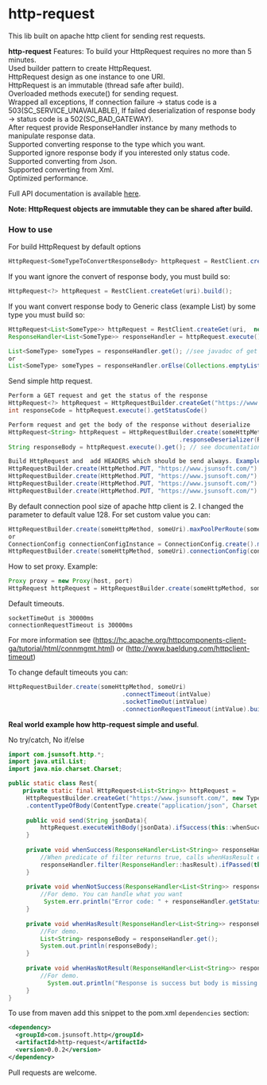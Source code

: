 # http-request

This lib built on apache http client for sending rest requests.

**http-request** Features: 
To build your HttpRequest requires no more than 5 minutes. <br/>
Used builder pattern to create HttpRequest. <br/>
HttpRequest design as one instance to one URI. <br/>
HttpRequest is an immutable (thread safe after build). <br/>
Overloaded methods execute() for sending request. <br/>
Wrapped all exceptions, If connection failure -> status code is a 503(SC_SERVICE_UNAVAILABLE),
                                                If failed deserialization  of response body -> status code is a 502(SC_BAD_GATEWAY). <br/>
After request provide ResponseHandler instance by many methods to manipulate response data. <br/>
Supported converting response to the type which you want. <br/>
Supported ignore response body if you interested only status code. <br/>
Supported converting from Json. <br/>
Supported converting from Xml. <br/>
Optimized performance. <br/>

Full API documentation is available [here](http://javadoc.io/doc/com.jsunsoft.http/http-request).


**Note: HttpRequest objects are immutable they can be shared after build.**

### How to use

For build HttpRequest by default options

```java
HttpRequest<SomeTypeToConvertResponseBody> httpRequest = RestClient.createGet(uriString,  SomeTypeToConvertResponseBody.class).build();
```
If you want ignore the convert of response body, you must build so:
```java
HttpRequest<?> httpRequest = RestClient.createGet(uri).build();
```
If you want convert response body to Generic class (example List<T>) by some type you must build so:

```java
HttpRequest<List<SomeType>> httpRequest = RestClient.createGet(uri,  new TypeReference<List<SomeType>>(){}).build();
ResponseHandler<List<SomeType>> responseHandler = httpRequest.execute();

List<SomeType> someTypes = responseHandler.get(); //see javadoc of get method
or
List<SomeType> someTypes = responseHandler.orElse(Collections.emptyList());
```

Send simple http request.
```java
Perform a GET request and get the status of the response
HttpRequest<?> httpRequest = HttpRequestBuilder.createGet("https://www.jsunsoft.com/").build();
int responseCode = httpRequest.execute().getStatusCode()
```

```java
Perform request and get the body of the response without deserialize
HttpRequest<String> httpRequest = HttpRequestBuilder.create(someHttpMethod, "https://www.jsunsoft.com/", String.class);
                                                .responseDeserializer(ResponseDeserializer.ignorableDeserializer());
String responseBody = httpRequest.execute().get(); // see documentation of get method
```

```java
Build HttpRequest and  add HEADERS which should be send always. Example:
HttpRequestBuilder.create(HttpMethod.PUT, "https://www.jsunsoft.com/").addDefaultHeader(someHeader).build();
HttpRequestBuilder.create(HttpMethod.PUT, "https://www.jsunsoft.com/").addDefaultHeader(someHeaderCollection).build();
HttpRequestBuilder.create(HttpMethod.PUT, "https://www.jsunsoft.com/").addDefaultHeader(someHeaderArray).build();
HttpRequestBuilder.create(HttpMethod.PUT, "https://www.jsunsoft.com/").addDefaultHeader(headerName, headerValue).build();
```

By default connection pool size of apache http client is 2. I changed the parameter to default value 128. For set custom value you can:
```java
HttpRequestBuilder.create(someHttpMethod, someUri).maxPoolPerRoute(someIntValue).build();
or
ConnectionConfig connectionConfigInstance = ConnectionConfig.create().maxPoolPerRoute(someIntValue);
HttpRequestBuilder.create(someHttpMethod, someUri).connectionConfig(connectionConfigInstance).build();
```

How to set proxy. Example:

```java
Proxy proxy = new Proxy(host, port)
HttpRequest httpRequest = HttpRequestBuilder.create(someHttpMethod, someUri).proxy(proxy).build()
```
Default timeouts.
```text
socketTimeOut is 30000ms
connectionRequestTimeout is 30000ms
```
For more information see (https://hc.apache.org/httpcomponents-client-ga/tutorial/html/connmgmt.html)
or (http://www.baeldung.com/httpclient-timeout)

To change default timeouts you can:
```java
HttpRequestBuilder.create(someHttpMethod, someUri)
                                .connectTimeout(intValue)
                                .socketTimeOut(intValue)
                                .connectionRequestTimeout(intValue).build();
```



**Real world example how http-request simple and useful**.

No try/catch, No if/else

```java
import com.jsunsoft.http.*;
import java.util.List;
import java.nio.charset.Charset;

public static class Rest{
    private static final HttpRequest<List<String>> httpRequest =
     HttpRequestBuilder.createGet("https://www.jsunsoft.com/", new TypeReference<java.util.List<String>>() {})
     .contentTypeOfBody(ContentType.create("application/json", Charset.forName("UTF-8"))).build(); //it is used by default 
     
     public void send(String jsonData){
         httpRequest.executeWithBody(jsonData).ifSuccess(this::whenSuccess).otherwise(this::whenNotSuccess);
     }
     
     private void whenSuccess(ResponseHandler<List<String>> responseHandler){
         //When predicate of filter returns true, calls whenHasResult else calls whenHasNotResult
         responseHandler.filter(ResponseHandler::hasResult).ifPassed(this::whenHasResult).otherwise(this::whenHasNotResult);
     }
     
     private void whenNotSuccess(ResponseHandler<List<String>> responseHandler){
         //For demo. You can handle what you want
          System.err.println("Error code: " + responseHandler.getStatusCode() + ", error message: " + responseHandler.getErrorText());
     }
     
     private void whenHasResult(ResponseHandler<List<String>> responseHandler){
         //For demo. 
         List<String> responseBody = responseHandler.get();
         System.out.println(responseBody);
     }
     
     private void whenHasNotResult(ResponseHandler<List<String>> responseHandler){
         //For demo. 
           System.out.println("Response is success but body is missing. Response code: " + responseHandler.getStatusCode());
     }
}
```

To use from maven add this snippet to the pom.xml `dependencies` section:

```xml
<dependency>
  <groupId>com.jsunsoft.http</groupId>
  <artifactId>http-request</artifactId>
  <version>0.0.2</version>
</dependency>
```

Pull requests are welcome.
